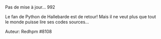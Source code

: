  Pas de mise à jour...
992

Le fan de Python de Hallebarde est de retour! Mais il ne veut plus que tout le monde puisse lire ses codes sources...

Auteur: Redhpm #8108


